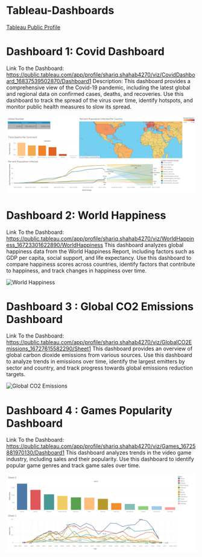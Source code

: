 # Tableau-Dashboards
[Tableau Public Profile](https://public.tableau.com/app/profile/shariq.shahab4270)

# Dashboard 1: Covid Dashboard
Link To the Dashboard: https://public.tableau.com/app/profile/shariq.shahab4270/viz/CovidDashboard_16837539502870/Dashboard1
Description: This dashboard provides a comprehensive view of the Covid-19 pandemic, including the latest global and regional data on confirmed cases, deaths, and recoveries. Use this dashboard to track the spread of the virus over time, identify hotspots, and monitor public health measures to slow its spread.

![Alt text](Tableau-Dashboards/Covid19/Dashboard.png "Covid Dashboard")

# Dashboard 2: World Happiness
Link To the Dashboard: https://public.tableau.com/app/profile/shariq.shahab4270/viz/WorldHappiness_16723301622890/WorldHappiness
This dashboard analyzes global happiness data from the World Happiness Report, including factors such as GDP per capita, social support, and life expectancy. Use this dashboard to compare happiness scores across countries, identify factors that contribute to happiness, and track changes in happiness over time.

![World Happiness](https://github.com/Shariq-Shahab/Tableau-Dashboards/assets/129692920/0a092e34-2238-4926-9a2b-55b1f68705f4)



# Dashboard 3 : Global CO2 Emissions Dashboard
Link To the Dashboard: https://public.tableau.com/app/profile/shariq.shahab4270/viz/GlobalCO2Emissions_16727615582290/Sheet1
This dashboard provides an overview of global carbon dioxide emissions from various sources. Use this dashboard to analyze trends in emissions over time, identify the largest emitters by sector and country, and track progress towards global emissions reduction targets.

![Global CO2 Emissions](https://github.com/Shariq-Shahab/Tableau-Dashboards/assets/129692920/8e2c9074-be8b-40f1-a613-94352bf3ee21)


# Dashboard 4 : Games Popularity Dashboard
Link To the Dashboard: https://public.tableau.com/app/profile/shariq.shahab4270/viz/Games_16725881970130/Dashboard1
This dashboard analyzes trends in the video game industry, including sales and their popularity. Use this dashboard to identify popular game genres and track game sales over time.

![Alt text](Tableau-Dashboards/Games_Popularity/Games_Popularity.png "Games Popularity")
